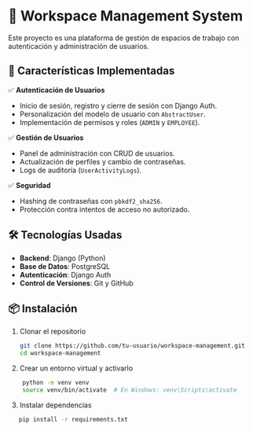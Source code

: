# 🏢 Workspace Management System

Este proyecto es una plataforma de gestión de espacios de trabajo con autenticación y administración de usuarios.

## 🚀 Características Implementadas

✅ **Autenticación de Usuarios**

- Inicio de sesión, registro y cierre de sesión con Django Auth.
- Personalización del modelo de usuario con `AbstractUser`.
- Implementación de permisos y roles (`ADMIN` y `EMPLOYEE`).

✅ **Gestión de Usuarios**

- Panel de administración con CRUD de usuarios.
- Actualización de perfiles y cambio de contraseñas.
- Logs de auditoría (`UserActivityLogs`).

✅ **Seguridad**

- Hashing de contraseñas con `pbkdf2_sha256`.
- Protección contra intentos de acceso no autorizado.

## 🛠️ Tecnologías Usadas

- **Backend**: Django (Python)
- **Base de Datos**: PostgreSQL
- **Autenticación**: Django Auth
- **Control de Versiones**: Git y GitHub

## 📦 Instalación

1. Clonar el repositorio

   ```bash
   git clone https://github.com/tu-usuario/workspace-management.git
   cd workspace-management

   ```

2. Crear un entorno virtual y activarlo

```bash
    python -m venv venv
    source venv/bin/activate  # En Windows: venv\Scripts\activate

```

3. Instalar dependencias

```bash
   pip install -r requirements.txt
```
